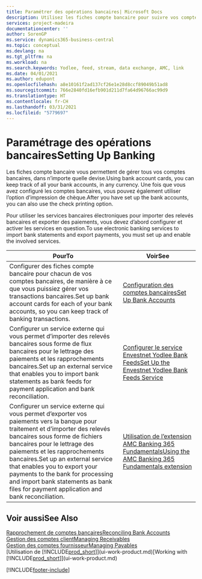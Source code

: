 ```yaml
---
title: Paramétrer des opérations bancaires| Microsoft Docs
description: Utilisez les fiches compte bancaire pour suivre vos comptes bancaires et paramétrer le flux bancaire, telles que Yodlee, pour échanger des données.
services: project-madeira
documentationcenter: ''
author: SorenGP
ms.service: dynamics365-business-central
ms.topic: conceptual
ms.devlang: na
ms.tgt_pltfrm: na
ms.workload: na
ms.search.keywords: Yodlee, feed, stream, data exchange, AMC, link
ms.date: 04/01/2021
ms.author: edupont
ms.openlocfilehash: a8e10161f2ad137cf26e1e28d8ccf89049b51ad8
ms.sourcegitcommit: 766e2840fd16efb901d211d7fa64d96766ac99d9
ms.translationtype: HT
ms.contentlocale: fr-CH
ms.lasthandoff: 03/31/2021
ms.locfileid: "5779697"
---
```

# <a name="setting-up-banking"></a><span data-ttu-id="e222d-103">Paramétrage des opérations bancaires</span><span class="sxs-lookup"><span data-stu-id="e222d-103">Setting Up Banking</span></span>
<span data-ttu-id="e222d-104">Les fiches compte bancaire vous permettent de gérer tous vos comptes bancaires, dans n’importe quelle devise.</span><span class="sxs-lookup"><span data-stu-id="e222d-104">Using bank account cards, you can keep track of all your bank accounts, in any currency.</span></span> <span data-ttu-id="e222d-105">Une fois que vous avez configuré les comptes bancaires, vous pouvez également utiliser l’option d’impression de chèque.</span><span class="sxs-lookup"><span data-stu-id="e222d-105">After you have set up the bank accounts, you can also use the check printing option.</span></span>

<span data-ttu-id="e222d-106">Pour utiliser les services bancaires électroniques pour importer des relevés bancaires et exporter des paiements, vous devez d’abord configurer et activer les services en question.</span><span class="sxs-lookup"><span data-stu-id="e222d-106">To use electronic banking services to import bank statements and  export payments, you must set up and enable the involved services.</span></span>

| <span data-ttu-id="e222d-107">Pour</span><span class="sxs-lookup"><span data-stu-id="e222d-107">To</span></span> | <span data-ttu-id="e222d-108">Voir</span><span class="sxs-lookup"><span data-stu-id="e222d-108">See</span></span> |
| --- | --- |
| <span data-ttu-id="e222d-109">Configurer des fiches compte bancaire pour chacun de vos comptes bancaires, de manière à ce que vous puissiez gérer vos transactions bancaires.</span><span class="sxs-lookup"><span data-stu-id="e222d-109">Set up bank account cards for each of your bank accounts, so you can keep track of banking transactions.</span></span> |[<span data-ttu-id="e222d-110">Configuration des comptes bancaires</span><span class="sxs-lookup"><span data-stu-id="e222d-110">Set Up Bank Accounts</span></span>](bank-how-setup-bank-accounts.md) |
| <span data-ttu-id="e222d-111">Configurer un service externe qui vous permet d’importer des relevés bancaires sous forme de flux bancaires pour le lettrage des paiements et les rapprochements bancaires.</span><span class="sxs-lookup"><span data-stu-id="e222d-111">Set up an external service that enables you to import bank statements as bank feeds for payment application and bank reconciliation.</span></span> |[<span data-ttu-id="e222d-112">Configurer le service Envestnet Yodlee Bank Feeds</span><span class="sxs-lookup"><span data-stu-id="e222d-112">Set Up the Envestnet Yodlee Bank Feeds Service</span></span>](bank-how-setup-bank-statement-service.md) |
| <span data-ttu-id="e222d-113">Configurer un service externe qui vous permet d’exporter vos paiements vers la banque pour traitement et d’importer des relevés bancaires sous forme de fichiers bancaires pour le lettrage des paiements et les rapprochements bancaires.</span><span class="sxs-lookup"><span data-stu-id="e222d-113">Set up an external service that enables you to export your payments to the bank for processing  and import bank statements as bank files for payment application and bank reconciliation.</span></span> |[<span data-ttu-id="e222d-114">Utilisation de l’extension AMC Banking 365 Fundamentals</span><span class="sxs-lookup"><span data-stu-id="e222d-114">Using the AMC Banking 365 Fundamentals extension</span></span>](ui-extensions-amc-banking.md) |

## <a name="see-also"></a><span data-ttu-id="e222d-115">Voir aussi</span><span class="sxs-lookup"><span data-stu-id="e222d-115">See Also</span></span>
[<span data-ttu-id="e222d-116">Rapprochement de comptes bancaires</span><span class="sxs-lookup"><span data-stu-id="e222d-116">Reconciling Bank Accounts</span></span>](bank-manage-bank-accounts.md)  
[<span data-ttu-id="e222d-117">Gestion des comptes client</span><span class="sxs-lookup"><span data-stu-id="e222d-117">Managing Receivables</span></span>](receivables-manage-receivables.md)  
[<span data-ttu-id="e222d-118">Gestion des comptes fournisseur</span><span class="sxs-lookup"><span data-stu-id="e222d-118">Managing Payables</span></span>](payables-manage-payables.md)  
<span data-ttu-id="e222d-119">[Utilisation de [!INCLUDE[prod_short](includes/prod_short.md)]](ui-work-product.md)</span><span class="sxs-lookup"><span data-stu-id="e222d-119">[Working with [!INCLUDE[prod_short](includes/prod_short.md)]](ui-work-product.md)</span></span>


[!INCLUDE[footer-include](includes/footer-banner.md)]